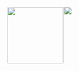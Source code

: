 <a href="https://droxey.com" target="_blank">
  <img align="left" src="https://droxey.com/statics/img/logo-large@1x.png" width="128">
</a>
<a href="https://github.com/droxey" target="_blank">
  <img align="left" src="https://github-readme-stats-droxey.vercel.app/api?username=droxey&show_icons=true&hide=issues,prs&theme=default_repocard&hide_rank=true&line_height=27&title_color=1a43c7&icon_color=ad2160&hide_title=true">
</a>

<!--

### Hi there 👋
**droxey/droxey** is a ✨ _special_ ✨ repository because its `README.md` (this file) appears on your GitHub profile.

Here are some ideas to get you started:

- 🔭 I’m currently working on ...
- 🌱 I’m currently learning ...
- 👯 I’m looking to collaborate on ...
- 🤔 I’m looking for help with ...
- 💬 Ask me about ...
- 📫 How to reach me: ...
- 😄 Pronouns: ...
- ⚡ Fun fact: ...
-->
